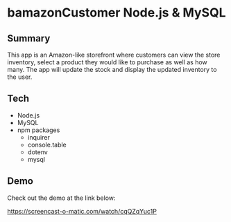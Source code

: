 # bamazonCustomer Node.js & MySQL

## Summary

This app is an Amazon-like storefront where customers can view the store inventory, select a product they would like to purchase as well as how many. The app will update the stock and display the updated inventory to the user.

## Tech

- Node.js
- MySQL
- npm packages
  - inquirer
  - console.table
  - dotenv
  - mysql

## Demo

Check out the demo at the link below:

https://screencast-o-matic.com/watch/cqQZqYuc1P
